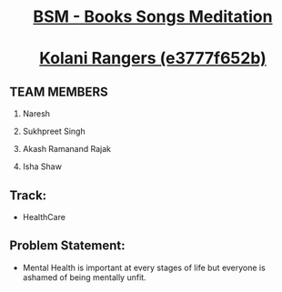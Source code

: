 <h1 align="center"> <ins>BSM - Books Songs Meditation</ins> </h1>
<h1 align="center"> <ins>Kolani Rangers (e3777f652b)</ins> </h1>

## TEAM MEMBERS

1. Naresh

2. Sukhpreet Singh

3. Akash Ramanand Rajak

4. Isha Shaw

## Track:
 
* HealthCare

## Problem Statement:

* Mental Health is important at every stages of life but everyone is ashamed of being mentally unfit.
